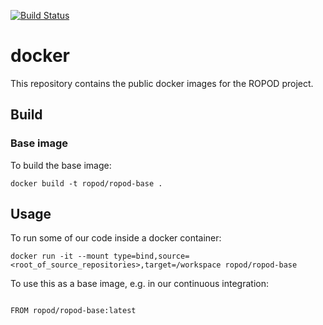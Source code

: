 [![Build Status](https://travis-ci.com/ropod-project/docker.svg?branch=master)](https://travis-ci.com/ropod-project/docker)

# docker

This repository contains the public docker images for the ROPOD project.

## Build

### Base image

To build the base image:

```
docker build -t ropod/ropod-base .

```

## Usage

To run some of our code inside a docker container:

```
docker run -it --mount type=bind,source=<root_of_source_repositories>,target=/workspace ropod/ropod-base
```

To use this as a base image, e.g. in our continuous integration:

```docker

FROM ropod/ropod-base:latest
```
